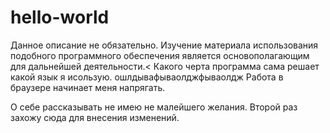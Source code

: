 # hello-world
Данное описание не обязательно. Изучение материала использования подобного программного обеспечения является основополагающим для дальнейшей деятельности.<
Какого черта программа сама решает какой язык я исользую.        ошлдывафываолджфываолдж
Работа в браузере начинает меня напрягать.<BR>
  
О себе рассказывать не имею не малейшего желания.
Второй раз захожу сюда для внесения изменений. 
